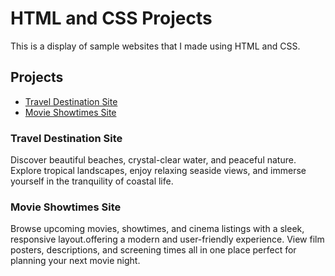 # HTML and CSS Projects

This is a display of sample websites that I made using HTML and CSS.

## Projects

- [Travel Destination Site](https://mmfk20.github.io/Travel-Destination/)
- [Movie Showtimes Site](https://mmfk20.github.io/Bootstrap-Project-mohammad/)

### Travel Destination Site
Discover beautiful beaches, crystal-clear water, and peaceful nature. Explore tropical landscapes, enjoy relaxing seaside views, and immerse yourself in the tranquility of coastal life. 

### Movie Showtimes Site
Browse upcoming movies, showtimes, and cinema listings with a sleek, responsive layout.offering a modern and user-friendly experience. View film posters, descriptions, and screening times all in one place perfect for planning your next movie night.
